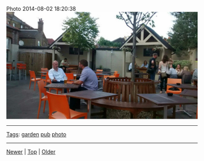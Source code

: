 <!--
title: Photo 2014-08-02 18
date: 2020-06-28T14:55:35.533Z
tags: garden, pub, photo
-->








Photo 2014-08-02 18:20:38
![](93606770087-0.jpg)

<!--BOTTOM-POST-NAVIGATION-->
---

[Tags](tags.md): [garden](tag-garden.md) [pub](tag-pub.md) [photo](tag-photo.md)

---

[Newer](93606392807.md) | [Top](index.md) | [Older](93758445247.md)
